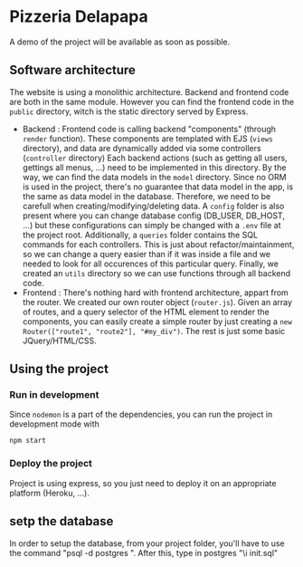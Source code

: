 # Pizzeria Delapapa

A demo of the project will be available as soon as possible.

## Software architecture

The website is using a monolithic architecture. Backend and frontend code are both in the same module. However you can find the frontend code in the `public` directory, witch is the static directory served by Express.

- Backend :
Frontend code is calling backend "components" (through `render` function). These components are templated with EJS (`views` directory), and data are dynamically added via some controllers (`controller` directory)
Each backend actions (such as getting all users, gettings all menus, ...) need to be implemented in this directory.
By the way, we can find the data models in the `model` directory. Since no ORM is used in the project, there's no guarantee that data model in the app, is the same as data model in the database. Therefore, we need to be carefull when creating/modifying/deleting data.
A `config` folder is also present where you can change database config (DB_USER, DB_HOST, ...) but these configurations can simply be changed with a `.env` file at the project root.
Additionally, a `queries` folder contains the SQL commands for each controllers. This is just about refactor/maintainment, so we can change a query easier than if it was inside a file and we needed to look for all occurences of this particular query.
Finally, we created an `utils` directory so we can use functions through all backend code.
- Frontend :
There's nothing hard with frontend architecture, appart from the router. We created our own router object (`router.js`). Given an array of routes, and a query selector of the HTML element to render the components, you can easily create a simple router by just creating a `new Router(["route1", "route2"], "#my_div")`. The rest is just some basic JQuery/HTML/CSS.

## Using the project

### Run in development
Since `nodemon` is a part of the dependencies, you can run the project in development mode with 
```
npm start
```

### Deploy the project
Project is using express, so you just need to deploy it on an appropriate platform (Heroku, ...). 

## setp the database
In order to setup the database, from your project folder, you'll have to use the command "psql -d postgres ".
After this, type in postgres "\i init.sql"